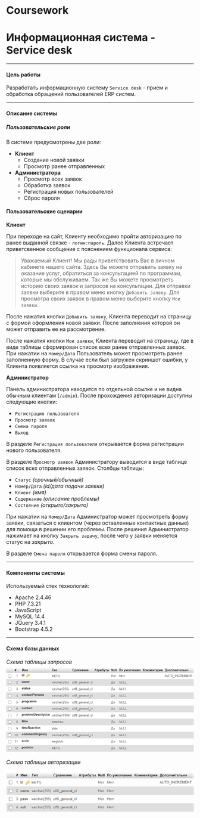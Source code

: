 # **Coursework** #
# **Информационная система - Service desk**
--------------------------

#### **Цель работы**
Разработать информационную систему `Service desk` - прием и обработка обращений пользователей ERP систем.

-------------------------
#### **Описание системы**

##### **Пользовательские роли**

В системе предусмотрены две роли:
* **Клиент** 
    * Создание новой заявки 
    * Просмотр ранее отправленных
* **Администратора** 
    * Просмотр всех заявок
    * Обработка заявок
    * Регистрация новых пользователей
    * Сброс пароля 

#### **Пользовательские сценарии**

**Клиент**

При переходе на сайт, Клиенту необходимо пройти авторизацию по ранее выданной связке - `логин:пароль`. Далее Клиента встречает приветсвенное сообщение с пояснением функционала сервиса: 
>Уважаемый Клиент!
Мы рады приветствовать Вас в личном кабинете нашего сайта. Здесь Вы можете отправить заявку на оказание услуг, обратиться за консультацией по программам, которые мы обслуживаем. Так же Вы можете просмотреть историю своих заявок и запросов на консультации.
Для отправки заявки выберите в правом меню кнопку `Добавить заявку`.
Для просмотра своих заявок в правом меню выберите кнопку `Мои заявки`.

После нажатия кнопки `Добавить заявку`, Клиента переводит на страницу с формой оформления новой заявки. После заполнения которой он может отправить ее на рассмотрение.

После нажатия кнопки `Мои заявки`, Клиента переводит на страницу, где в виде таблицы сформирован список всех ранее отправленных заявок. При нажатии на `Номер/Дата` Пользователь может просмотреть ранее заполненную форму. В случае если был загружен скриншот ошибки, у Клиента появляется ссылка на просмотр изображения. 

**Администратор**

Панель администратора находится по отдельной ссылке и не видна обычным клиентам (`/admin`). После прохождения авторизации доступны следующие кнопки:
* `Регистрация пользователя`
* `Просмотр заявок`
* `Смена пароля`
* `Выход`

В разделе `Регистрация пользователя` открывается форма регистрации нового пользователя.

В разделе `Просмотр заявок` Администратору выводится в виде таблице список всех отправленных заявок. Столбцы таблицы:
* `Статус` *(срочный/обычный)*
* `Номер/Дата` *(id/дата подачи заявки)*
* `Клиент` *(имя)*
* `Содержание` *(описание проблемы)*
* `Состояние` *(открыто/закрыто)*

При нажатии на `Номер/Дата` Администратор может просмотреть форму заявки, связаться с клиентом (через оставленные контактные данные) для помощи в решении его проблемы. После решения Администратор нажимает на кнопку `Закрыть задачу`, после чего у заявки меняется статус на *закрыто*. 

В разделе `Смена пароля` открывается форма смены пароля.

-------------------
#### **Компоненты системы**
Используемый стек технологий:
* Apache 2.4.46
* PHP 7.3.21
* JavaScript
* MySQL 14.4
* JQuery 3.4.1
* Bootstrap 4.5.2

--------
#### **Схема базы данных**
*Схема таблицы запросов*
![alt text](request.png)

*Схема таблицы авторизации*

![alt text](Users.png)
